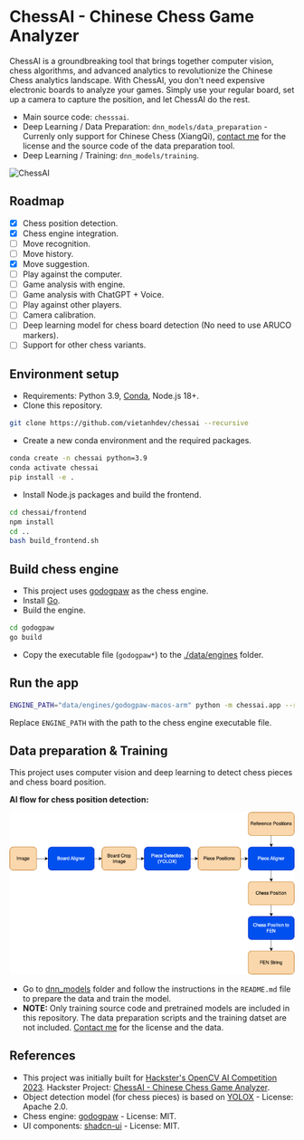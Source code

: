 # ChessAI - Chinese Chess Game Analyzer

ChessAI is a groundbreaking tool that brings together computer vision, chess algorithms, and advanced analytics to revolutionize the Chinese Chess analytics landscape. With ChessAI, you don't need expensive electronic boards to analyze your games. Simply use your regular board, set up a camera to capture the position, and let ChessAI do the rest.

- Main source code: `chesssai`.
- Deep Learning / Data Preparation: `dnn_models/data_preparation` - Currenly only support for Chinese Chess (XiangQi), [contact me](https://aicurious.io/contact) for the license and the source code of the data preparation tool.
- Deep Learning / Training: `dnn_models/training`.

![ChessAI](./docs/images/screenshot.png)

## Roadmap

- [x] Chess position detection.
- [x] Chess engine integration.
- [ ] Move recognition.
- [ ] Move history.
- [x] Move suggestion.
- [ ] Play against the computer.
- [ ] Game analysis with engine.
- [ ] Game analysis with ChatGPT + Voice.
- [ ] Play against other players.
- [ ] Camera calibration.
- [ ] Deep learning model for chess board detection (No need to use ARUCO markers).
- [ ] Support for other chess variants.

## Environment setup

- Requirements: Python 3.9, [Conda](https://docs.conda.io/en/latest/miniconda.html), Node.js 18+.
- Clone this repository.

```bash
git clone https://github.com/vietanhdev/chessai --recursive
```

- Create a new conda environment and the required packages.

```bash
conda create -n chessai python=3.9
conda activate chessai
pip install -e .
```

- Install Node.js packages and build the frontend.

```bash
cd chessai/frontend
npm install
cd ..
bash build_frontend.sh
```

## Build chess engine

- This project uses [godogpaw](https://github.com/hmgle/godogpaw) as the chess engine.
- Install [Go](https://go.dev/doc/install).
- Build the engine.

```bash
cd godogpaw
go build
```

- Copy the executable file (`godogpaw*`) to the [./data/engines](./data/engines) folder.

## Run the app

```bash
ENGINE_PATH="data/engines/godogpaw-macos-arm" python -m chessai.app --run_app
```

Replace `ENGINE_PATH` with the path to the chess engine executable file.

## Data preparation & Training

This project uses computer vision and deep learning to detect chess pieces and chess board position.

**AI flow for chess position detection:**

![AI flow for chess position detection](./docs/images/ai_flow.png)

- Go to [dnn_models](./dnn_models) folder and follow the instructions in the `README.md` file to prepare the data and train the model.
- **NOTE:** Only training source code and pretrained models are included in this repository. The data preparation scripts and the training datset are not included. [Contact me](https://aicurious.io/contact) for the license and the data.

## References

- This project was initially built for [Hackster's OpenCV AI Competition 2023](https://www.hackster.io/contests/opencv-ai-competition-2023). Hackster Project: [ChessAI - Chinese Chess Game Analyzer](https://www.hackster.io/vietanhdev/chessai-chinese-chess-game-analyzer-4be768).
- Object detection model (for chess pieces) is based on [YOLOX](https://github.com/Megvii-BaseDetection/YOLOX) - License: Apache 2.0.
- Chess engine: [godogpaw](https://github.com/hmgle/godogpaw) - License: MIT.
- UI components: [shadcn-ui](https://github.com/shadcn-ui/ui) - License: MIT.
